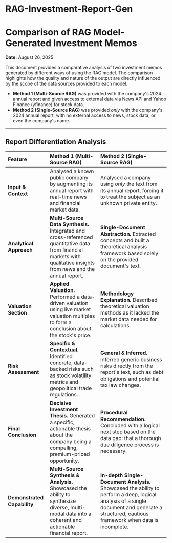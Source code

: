 # RAG-Investment-Report-Gen



# Comparison of RAG Model-Generated Investment Memos

**Date:** August 26, 2025

This document provides a comparative analysis of two investment memos generated by different ways of using the RAG model. The comparison highlights how the quality and nature of the output are directly influenced by the scope of the data sources provided to each model.

-   **Method 1 (Multi-Source RAG)** was provided with the company's 2024 annual report and given access to external data via News API and Yahoo Finance (yfinance) for stock data.
-   **Method 2 (Single-Source RAG)** was provided *only* with the company's 2024 annual report, with no external access to news, stock data, or even the company's name.

---

## Report Differentiation Analysis

| Feature | Method 1 (Multi-Source RAG) | Method 2 (Single-Source RAG) |
| :--- | :--- | :--- |
| **Input & Context** | Analysed a known public company by augmenting its annual report with real-time news and financial market data. | Analysed a company using *only* the text from its annual report, forcing it to treat the subject as an unknown private entity. |
| **Analytical Approach** | **Multi-Source Data Synthesis.** Integrated and cross-referenced quantitative data from financial markets with qualitative insights from news and the annual report. | **Single-Document Abstraction.** Extracted concepts and built a theoretical analysis framework based solely on the provided document's text. |
| **Valuation Section** | **Applied Valuation.** Performed a data-driven valuation using live market valuation multiples to form a conclusion about the stock's price. | **Methodology Explanation.** Described theoretical valuation methods as it lacked the market data needed for calculations. |
| **Risk Assessment**| **Specific & Contextual.** Identified concrete, data-backed risks such as stock volatility metrics and geopolitical trade regulations. | **General & Inferred.** Inferred generic business risks directly from the report's text, such as debt obligations and potential tax law changes. |
| **Final Conclusion** | **Decisive Investment Thesis.** Generated a specific, actionable thesis about the company being a compelling, premium-priced opportunity. | **Procedural Recommendation.** Concluded with a logical next step based on the data gap: that a thorough due diligence process is necessary. |
| **Demonstrated Capability** | **Multi-Source Synthesis & Analysis.** Showcased the ability to synthesize diverse, multi-modal data into a coherent and actionable financial report. | **In-depth Single-Document Analysis.** Showcased the ability to perform a deep, logical analysis of a single document and generate a structured, cautious framework when data is incomplete. |
